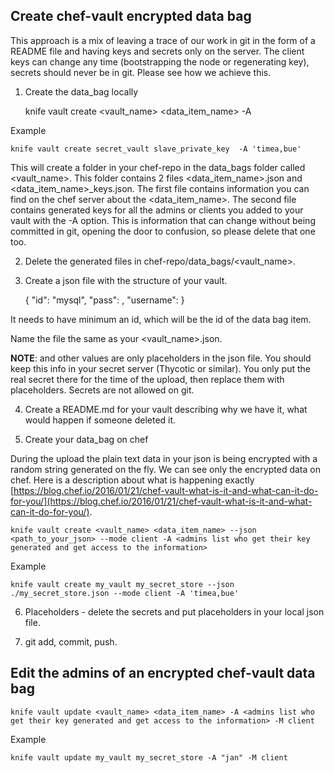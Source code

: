 ## Create chef-vault encrypted data bag

This approach is a mix of leaving a trace of our work in git in the form of a README file and having keys and secrets only on the server. The client keys can change any time (bootstrapping the node or regenerating key), secrets should never be in git. Please see how we achieve this.

1) Create the data_bag locally

    knife vault create <vault_name> <data_item_name> -A <admins list who get their key generated and get access to the information>

  Example

    knife vault create secret_vault slave_private_key  -A 'timea,bue'

This will create a folder in your chef-repo in the data_bags folder called <vault_name>. This folder contains 2 files <data_item_name>.json and <data_item_name>\_keys.json. The first file contains information you can find on the chef server about the <data_item_name>. The second file contains generated keys for all the admins or clients you added to your vault with the -A option. This is information that can change without being committed in git, opening the door to confusion, so please delete that one too.

2) Delete the generated files in chef-repo/data_bags/<vault_name>.

3) Create a json file with the structure of your vault.

    {
      "id": "mysql",
      "pass": <password>,
      "username": <username>
    }

It needs to have minimum an id, which will be the id of the data bag item.

Name the file the same as your <vault_name>.json.

**NOTE**: <password> and other values are only placeholders in the json file. You should keep this info in your secret server (Thycotic or similar). You only put the real secret there for the time of the upload, then replace them with placeholders. Secrets are not allowed on git.

4) Create a README.md for your vault describing why we have it, what would happen if someone deleted it.

5) Create your data_bag on chef

During the upload the plain text data in your json is being encrypted with a random string generated on the fly. We can see only the encrypted data on chef. Here is a description about what is happening exactly [https://blog.chef.io/2016/01/21/chef-vault-what-is-it-and-what-can-it-do-for-you/](https://blog.chef.io/2016/01/21/chef-vault-what-is-it-and-what-can-it-do-for-you/).

    knife vault create <vault_name> <data_item_name> --json <path_to_your_json> --mode client -A <admins list who get their key generated and get access to the information>

  Example

    knife vault create my_vault my_secret_store --json ./my_secret_store.json --mode client -A 'timea,bue'

6) Placeholders - delete the secrets and put placeholders in your local json file.

7) git add, commit, push.

## Edit the admins of an encrypted chef-vault data bag

    knife vault update <vault_name> <data_item_name> -A <admins list who get their key generated and get access to the information> -M client

  Example

    knife vault update my_vault my_secret_store -A "jan" -M client
